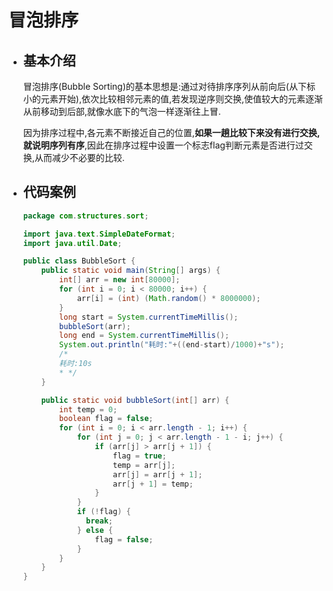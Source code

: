 # 冒泡排序

- ## 基本介绍

  冒泡排序(Bubble Sorting)的基本思想是:通过对待排序序列从前向后(从下标小的元素开始),依次比较相邻元素的值,若发现逆序则交换,使值较大的元素逐渐从前移动到后部,就像水底下的气泡一样逐渐往上冒.

  因为排序过程中,各元素不断接近自己的位置,**如果一趟比较下来没有进行交换,就说明序列有序**,因此在排序过程中设置一个标志flag判断元素是否进行过交换,从而减少不必要的比较.

- ## 代码案例

  ```java
  package com.structures.sort;
  
  import java.text.SimpleDateFormat;
  import java.util.Date;
  
  public class BubbleSort {
      public static void main(String[] args) {
          int[] arr = new int[80000];
          for (int i = 0; i < 80000; i++) {
              arr[i] = (int) (Math.random() * 8000000);
          }
          long start = System.currentTimeMillis();
          bubbleSort(arr);
          long end = System.currentTimeMillis();
          System.out.println("耗时:"+((end-start)/1000)+"s");
          /*
          耗时:10s
          * */
      }
  
      public static void bubbleSort(int[] arr) {
          int temp = 0;
          boolean flag = false;
          for (int i = 0; i < arr.length - 1; i++) {
              for (int j = 0; j < arr.length - 1 - i; j++) {
                  if (arr[j] > arr[j + 1]) {
                      flag = true;
                      temp = arr[j];
                      arr[j] = arr[j + 1];
                      arr[j + 1] = temp;
                  }
              }
              if (!flag) {
                break;
              } else {
                  flag = false;
              }
          }
      }
  }
  
  ```
  